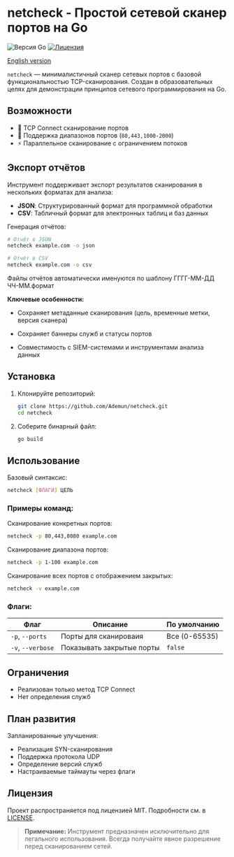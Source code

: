 # netcheck - Простой сетевой сканер портов на Go

![Версия Go](https://img.shields.io/badge/go-1.18%2B-blue)
[![Лицензия](https://img.shields.io/badge/license-MIT-green)](LICENSE)

[English version](https://github.com/Ademun/netcheck/blob/main/README.md)

`netcheck` — минималистичный сканер сетевых портов с базовой функциональностью TCP-сканирования. Создан в образовательных целях для демонстрации принципов сетевого программирования на Go.

## Возможности

- 📡 TCP Connect сканирование портов
- 🔢 Поддержка диапазонов портов (`80,443,1000-2000`)
- ⚡ Параллельное сканирование с ограничением потоков

## Экспорт отчётов

Инструмент поддерживает экспорт результатов сканирования в нескольких форматах для анализа:

- **JSON**: Структурированный формат для программной обработки
- **CSV**: Табличный формат для электронных таблиц и баз данных

Генерация отчётов:
```bash
# Отчёт в JSON
netcheck example.com -o json

# Отчёт в CSV
netcheck example.com -o csv
```
Файлы отчётов автоматически именуются по шаблону ГГГГ-ММ-ДД ЧЧ-ММ.формат

**Ключевые особенности:**

- Сохраняет метаданные сканирования (цель, временные метки, версия сканера)

- Сохраняет баннеры служб и статусы портов

- Совместимость с SIEM-системами и инструментами анализа данных

## Установка

1. Клонируйте репозиторий:
    ```bash
    git clone https://github.com/Ademun/netcheck.git
    cd netcheck
    ```
2. Соберите бинарный файл:
    ```bash
    go build
    ```



## Использование

Базовый синтаксис:

```bash
netcheck [ФЛАГИ] ЦЕЛЬ
```
### Примеры команд:
Сканирование конкретных портов:
```bash
netcheck -p 80,443,8080 example.com 
```

Сканирование диапазона портов:
```bash
netcheck -p 1-100 example.com
```

Сканирование всех портов с отображением закрытых:
```bash
netcheck -v example.com
```

### Флаги:
| Флаг       | Описание                          | По умолчанию      |
|------------|-------------------------------------|--------------|
| `-p`, `--ports` | Порты для сканироваия                      | Все (0-65535)|
| `-v`, `--verbose` | Показывать закрытые порты                 | `false`      |


## Ограничения

- Реализован только метод TCP Connect
- Нет определения служб

## План развития

Запланированные улучшения:
- Реализация SYN-сканирования
- Поддержка протокола UDP
- Определение версий служб
- Настраиваемые таймауты через флаги

## Лицензия
Проект распространяется под лицензией MIT. Подробности см. в [LICENSE](LICENSE).

> **Примечание:** Инструмент предназначен исключительно для легального использования. Всегда получайте явное разрешение перед сканированием сетей.
